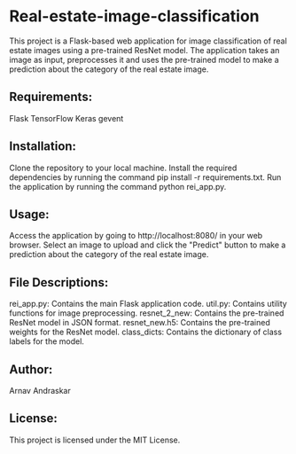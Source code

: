 # Real-estate-image-classification

This project is a Flask-based web application for image classification of real estate images using a pre-trained ResNet model. The application takes an image as input, preprocesses it and uses the pre-trained model to make a prediction about the category of the real estate image.

## Requirements:

Flask
TensorFlow
Keras
gevent

## Installation:

Clone the repository to your local machine.
Install the required dependencies by running the command pip install -r requirements.txt.
Run the application by running the command python rei_app.py.

## Usage:

Access the application by going to http://localhost:8080/ in your web browser.
Select an image to upload and click the "Predict" button to make a prediction about the category of the real estate image.

## File Descriptions:

rei_app.py: Contains the main Flask application code.
util.py: Contains utility functions for image preprocessing.
resnet_2_new: Contains the pre-trained ResNet model in JSON format.
resnet_new.h5: Contains the pre-trained weights for the ResNet model.
class_dicts: Contains the dictionary of class labels for the model.

## Author:

Arnav Andraskar

## License:

This project is licensed under the MIT License.
